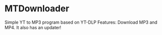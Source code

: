 # MTDownloader
Simple YT to MP3 program based on YT-DLP
Features: Download MP3 and MP4.
It also has an updater!
